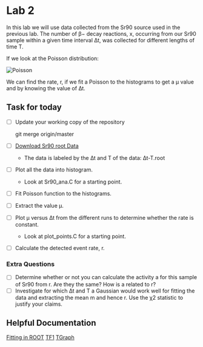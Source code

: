 # Lab 2

In this lab we will use data collected from the Sr90 source used in the previous lab. The number of β− decay reactions, x, occurring from our Sr90 sample within a given time interval ∆t, was collected for different lengths of time T.

If we look at the Poisson distribution:

![Poisson](https://latex.codecogs.com/png.latex?\large&space;P(x;r\Delta&space;t)&space;=&space;\frac{(r\Delta&space;t)&space;^&space;x}{x!}&space;e^{-r\Delta&space;t}&space;=&space;\frac{\mu^&space;x}{x!}&space;e^{-\mu})

We can find the rate, r, if we fit a Poisson to the histograms to get a μ value and by knowing the value of ∆t.

## Task for today

-   [ ] Update your working copy of the repository

    git merge origin/master

-   [ ] [Download Sr90 root Data](http://boson.physics.sc.edu/~gothe/511-S16/rootlab/PHYS511L-S16/Sr90-data.html)
    -   The data is labeled by the ∆t and T of the data: ∆t-T.root
-   [ ] Plot all the data into histogram.
    -   Look at Sr90_ana.C for a starting point.
-   [ ] Fit Poisson function to the histograms.
-   [ ] Extract the value μ.
-   [ ] Plot μ versus ∆t from the different runs to determine whether the rate is constant.
    -   Look at plot_points.C for a starting point.
-   [ ] Calculate the detected event rate, r.

### Extra Questions

-   [ ] Determine whether or not you can calculate the activity a for this sample of Sr90 from r. Are they the same? How is a related to r?
-   [ ] Investigate for which ∆t and T a Gaussian would work well for fitting the data and extracting the mean m and hence r. Use the χ2 statistic to justify your claims.

## Helpful Documentation

[Fitting in ROOT](https://root.cern.ch/root/html534/guides/users-guide/FittingHistograms.html)
[TF1](https://root.cern.ch/doc/v612/classTF1.html)
[TGraph](https://root.cern.ch/doc/master/classTGraph.html)
